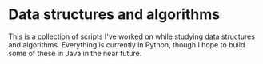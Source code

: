 # Data structures and algorithms
This is a collection of scripts I've worked on while studying data structures and algorithms. Everything is currently in Python, though I hope to build some of these in Java in the near future.

